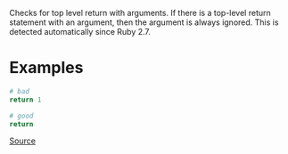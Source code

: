 
Checks for top level return with arguments. If there is a
top-level return statement with an argument, then the argument is
always ignored. This is detected automatically since Ruby 2.7.

# Examples

```ruby
# bad
return 1

# good
return
```

[Source](http://www.rubydoc.info/gems/rubocop/RuboCop/Cop/Lint/TopLevelReturnWithArgument)